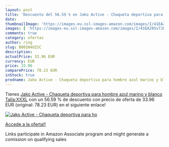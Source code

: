 ```yaml
---
layout: post
title: 'Descuento del 56.59 % en Jako Active - Chaqueta deportiva para ho'
date: 
thumbnailImage: 'https://images-eu.ssl-images-amazon.com/images/I/41EA295v7JL._SL200_.jpg'
images: [ 'https://images-eu.ssl-images-amazon.com/images/I/41EA295v7JL._SL200_.jpg' ]
comments: true
category: ofertas
author: ring
slug: B00IN4UZSC
description:
actualPrice: 33.96 EUR
currency: EUR
price: 33.96
comparePrice: 78.23 EUR
inStock: true
prodname: Jako Active - Chaqueta deportiva para hombre azul marino y blanco Talla:XXXL
---
```


Tienes [Jako Active - Chaqueta deportiva para hombre azul marino y blanco Talla:XXXL](https://www.amazon.es/dp/B00IN4UZSC/?tag=tolees-21) con un 56.59 % de descuento con precio de oferta de 33.96 EUR (original: 78.23 EUR) en el siguiente enlace!

[![Jako Active - Chaqueta deportiva para ho](https://images-eu.ssl-images-amazon.com/images/I/41EA295v7JL._SL200_.jpg)](https://www.amazon.es/dp/B00IN4UZSC/?tag=tolees-21)

[Accede a la oferta!!](https://www.amazon.es/dp/B00IN4UZSC/?tag=tolees-21)

Links participate in Amazon Associate program and might generate a comission on qualifying sales


